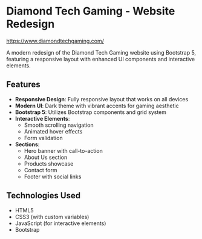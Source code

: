 # Diamond Tech Gaming - Website Redesign

https://www.diamondtechgaming.com/

A modern redesign of the Diamond Tech Gaming website using Bootstrap 5, featuring a responsive layout with enhanced UI components and interactive elements.

## Features

- **Responsive Design**: Fully responsive layout that works on all devices
- **Modern UI**: Dark theme with vibrant accents for gaming aesthetic
- **Bootstrap 5**: Utilizes Bootstrap components and grid system
- **Interactive Elements**:
  - Smooth scrolling navigation
  - Animated hover effects
  - Form validation
- **Sections**:
  - Hero banner with call-to-action
  - About Us section
  - Products showcase
  - Contact form
  - Footer with social links

## Technologies Used

- HTML5
- CSS3 (with custom variables)
- JavaScript (for interactive elements)
- Bootstrap
